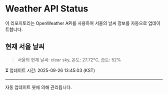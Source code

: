 
# Weather API Status

이 리포지토리는 OpenWeather API를 사용하여 서울의 날씨 정보를 자동으로 업데이트합니다.

## 현재 서울 날씨
> 서울의 현재 날씨: clear sky, 온도: 27.72°C, 습도: 52%

⏳ 업데이트 시간: 2025-09-26 13:45:03 (KST)

---
자동 업데이트 봇에 의해 관리됩니다.
